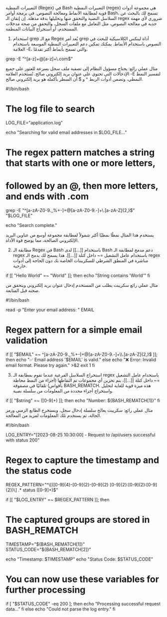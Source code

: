 التعبيرات النمطية (Regex) في Bash
التعبيرات النمطية (regex) هي مجموعة أدوات قوية لمطابقة الأنماط ومعالجة النصوص. في برمجة أوامر Bash، تسمح لك بالبحث عن السلاسل النصية والتحقق منها وتحليلها بدقة مذهلة. إن إتقان الـ regex ضروري لأي مهمة جدية في معالجة النصوص، مثل التعامل مع ملفات السجل، والتحقق من صحة مدخلات المستخدم، أو استخراج البيانات المنظمة.

1. استخدام grep مع الـ Regex
يُعد أمر grep أداة لينكس الكلاسيكية للبحث في النصوص باستخدام الأنماط. يمكنك تمكين دعم التعبيرات النمطية الموسعة باستخدام العلامة -E، والتي تسمح بأنماط أكثر تقدمًا.

grep -E "^[a-z]+@[a-z]+\\.com$"

مثال عملي رائع: يحتاج مسؤول النظام إلى تصفية ملف سجل بسرعة للعثور على جميع الإدخالات التي تحتوي على عنوان بريد إلكتروني صالح. تُستخدم العلامة -E لتفسير النمط النمطي، وتضمن أدوات الربط ^ و $ أن السطر بأكمله هو بريد إلكتروني صالح.

#!/bin/bash

# The log file to search
LOG_FILE="application.log"

echo "Searching for valid email addresses in $LOG_FILE..."

# The regex pattern matches a string that starts with one or more letters,
# followed by an @, then more letters, and ends with .com
grep -E "^[a-zA-Z0-9._%+-]+@[a-zA-Z0-9.-]+\\.[a-zA-Z]{2,}$" "$LOG_FILE"

echo "Search complete."

يستخدم هذا المثال نمطًا نمطيًا أكثر شمولاً لمطابقة مجموعة أوسع من عناوين البريد الإلكتروني الصالحة، مما يوضح قوة الأداة.

2. مطابقة الـ Regex في Bash باستخدام [[...]]
لدى Bash دعم مدمج لمطابقة الـ regex باستخدام عامل التشغيل =~ داخل كتلة [[...]]. هذا يسمح لك بدمج الـ regex مباشرة في المنطق الشرطي للسكريبتات الخاصة بك دون الحاجة إلى أدوات خارجية.

if [[ "Hello World" =~ "World" ]]; then
  echo "String contains 'World'"
fi

مثال عملي رائع
سكريبت يطلب من المستخدم إدخال عنوان بريد إلكتروني ويتحقق من صحته قبل المتابعة.

#!/bin/bash

read -p "Enter your email address: " EMAIL

# Regex pattern for a simple email validation
if [[ "$EMAIL" =~ ^[a-zA-Z0-9._%+-]+@[a-zA-Z0-9.-]+\\.[a-zA-Z]{2,}$ ]]; then
  echo "✅ Email address '$EMAIL' is valid."
else
  echo "❌ Error: Invalid email format. Please try again." >&2
  exit 1
fi

3. استخراج السلاسل الفرعية
عندما تقوم بمطابقة الـ regex باستخدام عامل التشغيل =~ داخل كتلة [[...]]، يتم تخزين أي مجموعات تم التقاطها (أجزاء من النمط محاطة بأقواس) تلقائيًا في مصفوفة BASH_REMATCH. هذه ميزة قوية للغاية لتحليل واستخراج أجزاء محددة من المعلومات من سلسلة نصية.

if [[ "$string" =~ ([0-9]+) ]]; then
  echo "Number: ${BASH_REMATCH[1]}"
fi

مثال عملي رائع: سكريبت يعالج سلسلة إدخال سجل، ويستخرج الطابع الزمني ورمز الحالة، ثم يستخدم تلك المعلومات لمزيد من المعالجة.

#!/bin/bash

LOG_ENTRY="[2023-08-25 10:30:00] - Request to /api/users successful with status 200"

# Regex to capture the timestamp and the status code
REGEX_PATTERN="^\\[([0-9]{4}-[0-9]{2}-[0-9]{2} [0-9]{2}:[0-9]{2}:[0-9]{2})\\] .* status ([0-9]+)$"

if [[ "$LOG_ENTRY" =~ $REGEX_PATTERN ]]; then
  # The captured groups are stored in BASH_REMATCH
  TIMESTAMP="${BASH_REMATCH[1]}"
  STATUS_CODE="${BASH_REMATCH[2]}"

  echo "Timestamp: $TIMESTAMP"
  echo "Status Code: $STATUS_CODE"
  
  # You can now use these variables for further processing
  if [ "$STATUS_CODE" -eq 200 ]; then
    echo "Processing successful request data..."
  fi
else
  echo "Could not parse the log entry."
fi

